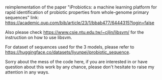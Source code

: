 reimplementation of the paper "iProbiotics: a machine learning platform for rapid identification of probiotic properties from whole-genome primary sequences"
link: https://academic.oup.com/bib/article/23/1/bbab477/6444315?login=false

Also please check https://www.csie.ntu.edu.tw/~cjlin/libsvm/ for the instruction on how to use libsvm.

For dataset of sequences used for the 3 models, please refer to https://huggingface.co/datasets/liyunpei/probiotic_sequence. 

Sorry about the mess of the code here, if you are interested in or have question about this work by any chance, please don't hesitate to raise my attention in any ways.

